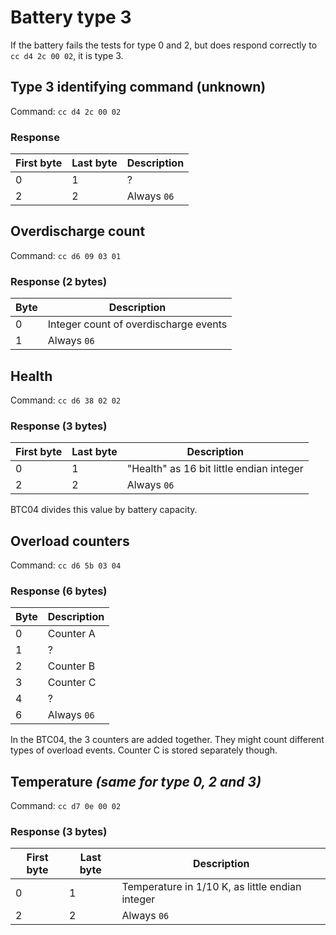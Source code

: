 # Battery type 3
If the battery fails the tests for type 0 and 2, but does respond correctly to `cc d4 2c 00 02`, it is type 3.

## Type 3 identifying command (unknown)
Command: `cc d4 2c 00 02`

### Response
| First byte | Last byte | Description |
| ---------- | --------- | ----------- |
|         0  |         1 | ?           |
|         2  |         2 | Always `06` |



## Overdischarge count
Command: `cc d6 09 03 01`
### Response (2 bytes)
| Byte | Description |
| ---- | ----------- |
|    0 | Integer count of overdischarge events |
|    1 | Always `06` |


## Health
Command: `cc d6 38 02 02`
### Response (3 bytes)
| First byte | Last byte | Description |
| ---------- | --------- | ----------- |
|         0  |         1 | "Health" as 16 bit little endian integer |
|         2  |         2 | Always `06` |
BTC04 divides this value by battery capacity.


## Overload counters
Command: `cc d6 5b 03 04`
### Response (6 bytes)
| Byte | Description     |
| ---- | --------------- |
|    0 | Counter A       |
|    1 | ?               |
|    2 | Counter B       |
|    3 | Counter C       |
|    4 | ?               |
|    6 | Always `06`     |

In the BTC04, the 3 counters are added together. They might count different types of overload events.
Counter C is stored separately though.

## Temperature *(same for type 0, 2 and 3)*
Command: `cc d7 0e 00 02`
### Response (3 bytes)
| First byte | Last byte | Description |
| ---------- | --------- | ----------- |
|         0  |         1 | Temperature in 1/10 K, as little endian integer |
|         2  |         2 | Always `06` |
